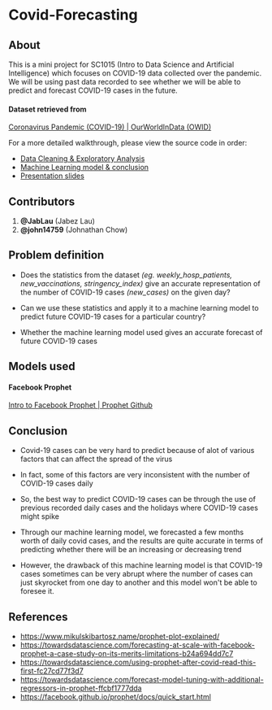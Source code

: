 # Covid-Forecasting

## About
This is a mini project for SC1015 (Intro to Data Science and Artificial Intelligence) which focuses on COVID-19 data collected over the pandemic. We will be using past data recorded to see whether we will be able to predict and forecast COVID-19 cases in the future.

#### Dataset retrieved from
[Coronavirus Pandemic (COVID-19) | OurWorldInData (OWID)](https://ourworldindata.org/coronavirus)

For a more detailed walkthrough, please view the source code in order:
- [Data Cleaning & Exploratory Analysis](https://github.com/john14759/covid-forecasting/blob/main/Data%20Cleaning%20%26%20Exploratory%20Analysis.ipynb)
- [Machine Learning model & conclusion](https://github.com/john14759/covid-forecasting/blob/main/Machine%20Learning%20-%20Facebook%20Prophet.ipynb)
- [Presentation slides](https://github.com/john14759/covid-forecasting/blob/main/Data%20Science%20COVID-forecasting%20project%20slides.pptx)

## Contributors
1. **@JabLau** (Jabez Lau)
2. **@john14759** (Johnathan Chow)

## Problem definition
- Does the statistics from the dataset *(eg. weekly_hosp_patients, new_vaccinations, stringency_index)* give an accurate representation of the number of COVID-19 cases *(new_cases)* on the given day?

- Can we use these statistics and apply it to a machine learning model to predict future COVID-19 cases for a particular country?

- Whether the machine learning model used gives an accurate forecast of future COVID-19 cases

## Models used
#### Facebook Prophet
[Intro to Facebook Prophet | Prophet Github](https://facebook.github.io/prophet/docs/quick_start.html)

## Conclusion
- Covid-19 cases can be very hard to predict because of alot of various factors that can affect the spread of the virus

- In fact, some of this factors are very inconsistent with the number of COVID-19 cases daily

- So, the best way to predict COVID-19 cases can be through the use of previous recorded daily cases and the holidays where COVID-19 cases might spike

- Through our machine learning model, we forecasted a few months worth of daily covid cases, and the results are quite accurate in terms of predicting whether there will be an increasing or decreasing trend

- However, the drawback of this machine learning model is that COVID-19 cases sometimes can be very abrupt where the number of cases can just skyrocket from one day to another and this model won't be able to foresee it.


## References

- https://www.mikulskibartosz.name/prophet-plot-explained/
- https://towardsdatascience.com/forecasting-at-scale-with-facebook-prophet-a-case-study-on-its-merits-limitations-b24a694dd7c7
- https://towardsdatascience.com/using-prophet-after-covid-read-this-first-fc27cd77f3d7
- https://towardsdatascience.com/forecast-model-tuning-with-additional-regressors-in-prophet-ffcbf1777dda
- https://facebook.github.io/prophet/docs/quick_start.html
